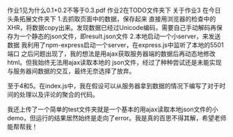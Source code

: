 作业1见为什么0.1+0.2不等于0.3.pdf
作业2在TODO文件夹下
关于作业3 在今日头条拓展文件夹下
1.去抓取页面中的数据，保存起来
直接用浏览器的检查中的XHR，将数据copy出来。发现数据已经过Unicode编码，需要自己手动解码再保存为一个静态的json文件，即result.json文件
2.本地启动一个小server，来发送数据
我利用了npm-express启动一个server，在express.js中监听了本地的5501端口
之后问题出现了，我的想法是用ajax获取服务器端的数据后再动态地修改html。但我始终无法用ajax读取本地的
json文件，经过了种种尝试还是未能实现与服务器间数据的交互，最终无奈选择了放弃。

至于4和5。在index.js中，我在假设可以从服务器拿到数据的情况下编写了对于时间的处理以及评论的聚合的代码。

我还上传了一个简单的test文件夹就是一个基本的用ajax读取本地json文件的小demo，但运行的结果居然始终是走向了error。我是真的百思不得其解，希望老师能帮帮我！

